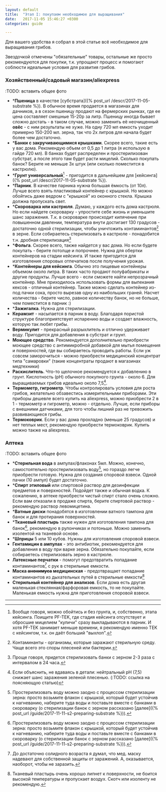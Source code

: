 ```yaml
---
layout: default
title:  "Этап I: покупаем необходимое для выращивания"
date:   2017-11-05 15:46:27 +0300
categories: guide

---
```


Для вашего удобства я собрал в этой статье всё необходимое для выращивания грибов.

Звездочкой отмечены "обязательные" товары, остальные же просто рекомендуются для покупки, т.к. упрощают процесс и помогают соблюсти идеальные условия для развития грибов.

### Хозяйственный/садовый магазин/aliexpress

:TODO: вставить общее фото

* \***Пшеница** в качестве [субстрата]({% post_url /descr/2017-11-05-substrate %}). В обычное время продается в магазинах для дачников, а в сезон пшеницу продают на фермерских рынках, где ее цена составляет смешные 15-20р за литр. Пшеницу иногда бывает сложно достать - в таком случае, можно заменить её неочищенный **овёс** - с ним результаты не хуже. На одну 720 мл емкость уходит примерно 150-200 мл. зерна, так что 2х литров для начала будет более чем достаточно.
* \***Банки с закручивающимися крышками**. Скорее всего, такие есть у вас дома. Рекомендую объем от 0,5 до 1 литра (я использую в гайде 720 мл). В банках будет распределен и простерилизован субстрат, а после этого там будет расти мицелий. Сколько покупать банок? Берите не меньше 3х штук (или сколько поместится в кастрюлю).
* \***Грунт универсальный**[^1] - пригодится в дальнейшем для [кейсинга]({% post_url /descr/2017-11-05-substrate %}).
* \***Парник**. В качестве парника нужна большая ёмкость (от 10л). Лучше всего взять пластиковый контейнер с крышкой. Но можно обойтись даже ведром с "крышкой" из оконного стекла. Крышка должна пропускать свет.
* \***Скороварка или кастрюля**. Думаю, у каждого есть дома кастрюля. Но если найдете скороварку - упростите себе жизнь и уменьшите шанс заражения. Т.к. в скороварке происходит кипячение при повышенном давлении, температура внути достигает 130 градусов - достаточно одной стерилизации, чтобы уничтожить контаминантов[^3] в зерне. Если собираетесь стерилизовать в кастрюле - понадобится т.н. дробная стерилизация[^4]
* \***Фольга**. Скорее всего, также найдется у вас дома. Но если будете покупать - берите потолще и попрочнее. Нужна для обертки контейнеров на стадии кейсинга. И также пригодится для изготовления споровых отпечатков после получения урожая.
* \***Контейнеры для кейсинга**. Обычно это пищевые контейнеры объемом около литра. В таких часто продают полуфабрикаты и другие продукты. Лучше всего - если сможете найти непрозрачный контейнер. Мне приходилось использовать формы для выпекания кексов - отличный контейнер. Также можно сделать контейнер из-под пачки сока, просто вырезав одну из наибольших граней. Насчет количества - берите число, равное количеству банок, но не больше, чем поместится в парник :)
* \***Зажигалка**. Нужна для стерилизации.
* **Керамзит** - насыпается в парник в воду. Благодаря пористой структуре благоприятствует испарению воды и создает влажность, которую так любят грибы.
* **Вермикулит** - прекрасный разрыхлитель и отлично удерживает воду. Пригодится для добавления в субстрат и грунт.
* **Моющее средство**. Рекомендуется дополнительно приобрести моющее средство с антимикробной добавкой для мытья помещения и поверхностей, где вы собираетесь проводить работы. Если уж совсем заморочиться - можно приобрести медицинский концентрат типа "самаровки" (такие концентраты продают в магазинах медтехники)
* **Раскислитель**. Что-то щелочное рекомендуется к добавлению в грунт. Кислотность (pH) обычного покупного грунта - около 6. Для выращиваемых грибов идеально около 7,5[^5].
* **Термометр, гигрометр**. Чтобы контролировать условия для роста грибов, желательно обзавестись измерительными приборами. Эти приборы дешевле всего купить на aliexpress, можно приобрести 2 в 1 - термометр и гигрометр, можно - отдельно. Лучше, если приборы с внешними датчиками, для того чтобы лишний раз не тревожить развивающиеся грибы.
* **Термоковрик**. Если у вас дома прохладно (меньше 25 градусов) и нет теплых мест, рекомендую приобрести термоковрик. Купить можно также на aliexpress.

### Аптека

:TODO: вставить общее фото

* \***Стерильная вода** в ампулах/флаконах 5мл. Можно, конечно, самостоятельно простерилизовать воду[^6], но гораздо легче приобрести готовую. Нужна для создания споровой взвеси. Одной пачки (10 ампул) будет достаточно.
* \***Спирт этиловый** или спиртовой раствор для дезинфекции предметов и поверхностей. Подойдет также и обычная водка. К сожалению, в аптеке приобрести чистый спирт стало очень сложно. Если вам отказали в продаже спирта, берите спиртовой раствор - рекомендую раствор левомицетина.
* \***Ватные диски** понадобятся в изготовлении ватного тампона для банок и для протирания поверхностей.
* \***Тканевый пластырь** также нужен для изготовления тампона для банок[^6], рекомендую в рулончиках и потоньше. Можно заменить изолентой на тканевой основе.
* \***Шприцы** 5 или 10 кубов. Нужны для изготовления споровой взвеси.
* **Гентамицин в ампулах** - это антибиотик, рекомендуется для добавления в воду при варке зерна. Обязательно покупайте, если собираетесь стерилизовать зерно в кастрюле.
* **Латексные перчатки** - помогут предотвратить попадание контаминантов[^8] с рук в стерильные емкости.
* **Маска ~~анонимуса~~ медицинская** - предотвращает попадание контаминантов из дыхательных путей в стерильные емкости[^7]
* **Стерильный контейнер для анализов**. Если дома есть другая маленькая стеклянная/фарфоровая емкость, то не покупайте. Маленькая емкость нужна для приготовления споровой взвеси.



---
[^1]: Вообще говоря, можно обойтись и без грунта, и, собственно, этапа кейсинга. Поищите PF-TEK[^2], где стадия кейсинга отсутствует и обросшие мицелием "куличи" сразу выкладываются в парник. И хотя PF-TEK занимает меньше времени, я рекомендую именно TEK с кейсингом, т.к. он даёт больший "выхлоп".
[^2]: PF-TEK - это знаменитый TEK от [Psilocybe Fanaticus'а](http://www.fanaticus.com/), легендарного человека в мире гровинга.
[^3]: Контаминанты - организмы, которые заражают стерильную среду. Чаще всего это споры плесеней или бактерии.
[^4]: Проще говоря, придется стерилизовать банки с зерном 2-3 раза с интервалом в 24 часа.
[^5]: Если объяснить, не вдаваясь в детали: нейтральный pH (7,5) снижает шанс заражения зеленой плесенью. (:TODO: ссылка на поясняющую статью)
[^6]: Простерилизовать воду можно заодно с процессом стерилизации зерна: просто возьмите флакон с крышкой, который будет устойчив к нагневанию, наберите туда воды и поставьте вместе с банками в скороварку (о стерилизации банок с зерном рассказано [далее]({% post_url /guide/2017-11-11-s2-preparing-substrate %})).
[^7]: Тканевый пластырь очень хорошо липнет к поверхности, не боится высокой температуры и пропускает воздух. Скотч или изоленту не рекомендую.
[^8]: До достаточно солидного возраста я думал, что мед. маску надевают для собственной защиты от заражений. А, оказывается, наоборот, чтобы не заразить.
